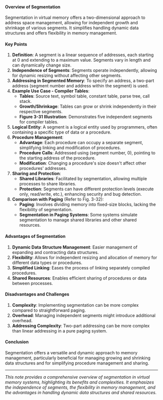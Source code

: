#### Overview of Segmentation
Segmentation in virtual memory offers a two-dimensional approach to address space management, allowing for independent growth and shrinkage of various segments. It simplifies handling dynamic data structures and offers flexibility in memory management.
#### Key Points
1. **Definition**: A segment is a linear sequence of addresses, each starting at 0 and extending to a maximum value. Segments vary in length and can dynamically change size.
2. **Independence of Segments**: Segments operate independently, allowing for dynamic resizing without affecting other segments.
3. **Addressing in Segmented Memory**: To specify an address, a two-part address (segment number and address within the segment) is used.
4. **Example Use Case - Compiler Tables**:
   - **Tables**: Source text, symbol table, constant table, parse tree, call stack.
   - **Growth/Shrinkage**: Tables can grow or shrink independently in their respective segments.
   - **Figure 3-31 Illustration**: Demonstrates five independent segments for compiler tables.
5. **Logical Entity**: A segment is a logical entity used by programmers, often containing a specific type of data or a procedure.
6. **Procedure Management**:
   - **Advantage**: Each procedure can occupy a separate segment, simplifying linking and modification of procedures.
   - **Procedure Calls**: Addressed using (segment number, 0), pointing to the starting address of the procedure.
   - **Modification**: Changing a procedure's size doesn't affect other procedures' addresses.
7. **Sharing and Protection**:
   - **Shared Libraries**: Facilitated by segmentation, allowing multiple processes to share libraries.
   - **Protection**: Segments can have different protection levels (execute only, read/write, etc.), enhancing security and bug detection.
8. **Comparison with Paging** (Refer to Fig. 3-32):
   - **Paging**: Involves dividing memory into fixed-size blocks, lacking the flexibility of segmentation.
   - **Segmentation in Paging Systems**: Some systems simulate segmentation to manage shared libraries and other shared resources.

#### Advantages of Segmentation
1. **Dynamic Data Structure Management**: Easier management of expanding and contracting data structures.
2. **Flexibility**: Allows for independent resizing and allocation of memory for different data types or procedures.
3. **Simplified Linking**: Eases the process of linking separately compiled procedures.
4. **Shared Resources**: Enables efficient sharing of procedures or data between processes.

#### Disadvantages and Challenges
1. **Complexity**: Implementing segmentation can be more complex compared to straightforward paging.
2. **Overhead**: Managing independent segments might introduce additional overhead.
3. **Addressing Complexity**: Two-part addressing can be more complex than linear addressing in a pure paging system.

#### Conclusion
Segmentation offers a versatile and dynamic approach to memory management, particularly beneficial for managing growing and shrinking data structures and for simplifying procedure management and sharing.

---

*This note provides a comprehensive overview of segmentation in virtual memory systems, highlighting its benefits and complexities. It emphasizes the independence of segments, the flexibility in memory management, and the advantages in handling dynamic data structures and shared resources.*